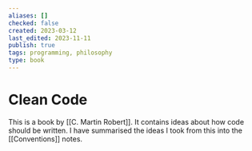 ```yaml
---
aliases: []
checked: false
created: 2023-03-12
last_edited: 2023-11-11
publish: true
tags: programming, philosophy
type: book
---
```

# Clean Code

This is a book by [[C. Martin Robert]]. It contains ideas about how code should be written. I have summarised the ideas I took from this into the [[Conventions]] notes.
